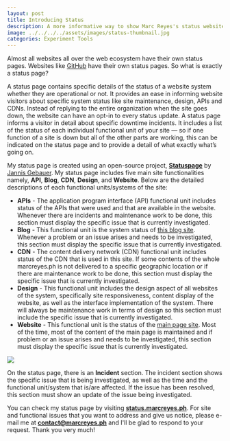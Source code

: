 ```yaml
---
layout: post
title: Introducing Status
description: A more informative way to show Marc Reyes's status website systems.
image: ../../../../assets/images/status-thumbnail.jpg
categories: Experiment Tools
---
```


Almost all websites all over the web ecosystem have their own status pages. Websites like <a href="https://github.com">GitHub</a> have their own status pages. So what is exactly a status page? 

A status page contains specific details of the status of a website system whether they are operational or not. It provides an ease in informing website visitors about specific system status like site maintenance, design, APIs and CDNs. Instead of replying to the entire organization when the site goes down, the website can have an opt-in to every status update. A status page informs a visitor in detail about specific downtime incidents. It includes a list of the status of each individual functional unit of your site &mdash; so if one function of a site is down but all of the other parts are working, this can be indicated on the status page and to provide a detail of what exactly what’s going on.

My status page is created using an open-source project, <strong><a href='https://github.com/jayfk/statuspage'>Statuspage</a></strong> by <a href='https://github.com/jayfk'>Jannis Gebauer</a>. My status page includes five main site functionalities namely, <strong>API</strong>, <strong>Blog</strong>, <strong>CDN</strong>, <strong>Design</strong>, and <strong>Website</strong>. Below are the detailed descriptions of each functional units/systems of the site:
<ul style="margin-top: none;">
<li><strong>APIs</strong> - The application program interface (API) functional unit includes status of the APIs that were used and that are available in the website. Whenever there are incidents and maintenance work to be done, this section must display the specific issue that is currently investigated.</li>
<li><strong>Blog</strong> - This functional unit is the system status of <a href="https://blog.marcreyes.ph">this blog site</a>. Whenever a problem or an issue arises and needs to be investigated, this section must display the specific issue that is currently investigated.</li>
<li><strong>CDN</strong> - The content delivery network (CDN) functional unit includes status of the CDN that is used in this site. If some contents of the whole marcreyes.ph is not delivered to a specific geographic location or if there are maintenance work to be done, this section must display the specific issue that is currently investigated.</li>
<li><strong>Design</strong> - This functional unit includes the design aspect of all websites of the system, specifically site responsiveness, content display of the website, as well as the interface implementation of the system. There will always be maintenance work in terms of design so this section must include the specific issue that is currently investigated.</li>
<li><strong>Website</strong> - This functional unit is the status of the <a href="https://marcreyes.ph">main page site</a>. Most of the time, most of the content of the main page is maintained and if problem or an issue arises and needs to be investigated, this section must display the specific issue that is currently investigated.</li>
</ul>
<img src="../../../../assets/images/status-incident-thumbnail.jpg">

On the status page, there is an <strong>Incident</strong> section. The incident section shows the specific issue that is being investigated, as well as the time and the functional unit/system that is/are affected. If the issue has been resolved, this section must show an update of the issue being investigated. 

You can check my status page by visiting <strong><a href="https://status.marcreyes.ph">status.marcreyes.ph</a></strong>. For site and functional issues that you want to address and give us notice, please e-mail me at <strong><a href="mailto:contact@marcreyes.ph">contact@marcreyes.ph</a></strong> and I'll be glad to respond to your request. Thank you very much!
